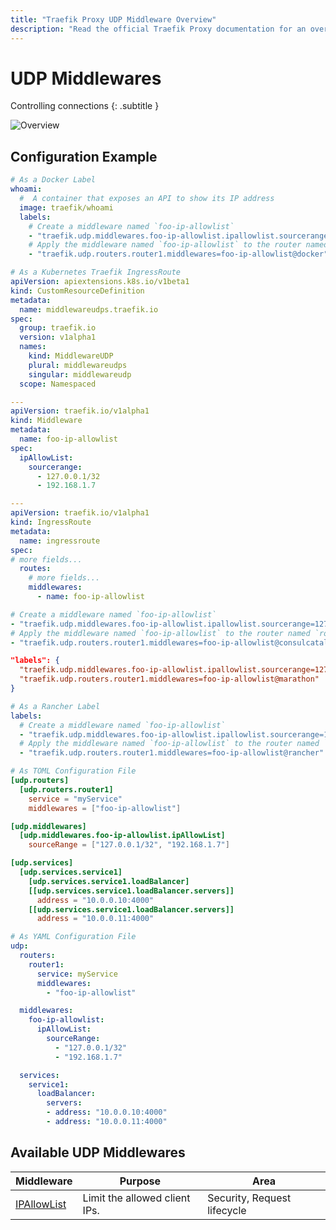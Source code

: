 ```yaml
---
title: "Traefik Proxy UDP Middleware Overview"
description: "Read the official Traefik Proxy documentation for an overview of the available UDP middleware."
---
```


# UDP Middlewares

Controlling connections
{: .subtitle }

![Overview](../../assets/img/middleware/overview.png)

## Configuration Example

```yaml tab="Docker"
# As a Docker Label
whoami:
  #  A container that exposes an API to show its IP address
  image: traefik/whoami
  labels:
    # Create a middleware named `foo-ip-allowlist`
    - "traefik.udp.middlewares.foo-ip-allowlist.ipallowlist.sourcerange=127.0.0.1/32, 192.168.1.7"
    # Apply the middleware named `foo-ip-allowlist` to the router named `router1`
    - "traefik.udp.routers.router1.middlewares=foo-ip-allowlist@docker"
```

```yaml tab="Kubernetes IngressRoute"
# As a Kubernetes Traefik IngressRoute
apiVersion: apiextensions.k8s.io/v1beta1
kind: CustomResourceDefinition
metadata:
  name: middlewareudps.traefik.io
spec:
  group: traefik.io
  version: v1alpha1
  names:
    kind: MiddlewareUDP
    plural: middlewareudps
    singular: middlewareudp
  scope: Namespaced

---
apiVersion: traefik.io/v1alpha1
kind: Middleware
metadata:
  name: foo-ip-allowlist
spec:
  ipAllowList:
    sourcerange:
      - 127.0.0.1/32
      - 192.168.1.7

---
apiVersion: traefik.io/v1alpha1
kind: IngressRoute
metadata:
  name: ingressroute
spec:
# more fields...
  routes:
    # more fields...
    middlewares:
      - name: foo-ip-allowlist
```

```yaml tab="Consul Catalog"
# Create a middleware named `foo-ip-allowlist`
- "traefik.udp.middlewares.foo-ip-allowlist.ipallowlist.sourcerange=127.0.0.1/32, 192.168.1.7"
# Apply the middleware named `foo-ip-allowlist` to the router named `router1`
- "traefik.udp.routers.router1.middlewares=foo-ip-allowlist@consulcatalog"
```

```json tab="Marathon"
"labels": {
  "traefik.udp.middlewares.foo-ip-allowlist.ipallowlist.sourcerange=127.0.0.1/32, 192.168.1.7",
  "traefik.udp.routers.router1.middlewares=foo-ip-allowlist@marathon"
}
```

```yaml tab="Rancher"
# As a Rancher Label
labels:
  # Create a middleware named `foo-ip-allowlist`
  - "traefik.udp.middlewares.foo-ip-allowlist.ipallowlist.sourcerange=127.0.0.1/32, 192.168.1.7"
  # Apply the middleware named `foo-ip-allowlist` to the router named `router1`
  - "traefik.udp.routers.router1.middlewares=foo-ip-allowlist@rancher"
```

```toml tab="File (TOML)"
# As TOML Configuration File
[udp.routers]
  [udp.routers.router1]
    service = "myService"
    middlewares = ["foo-ip-allowlist"]

[udp.middlewares]
  [udp.middlewares.foo-ip-allowlist.ipAllowList]
    sourceRange = ["127.0.0.1/32", "192.168.1.7"]

[udp.services]
  [udp.services.service1]
    [udp.services.service1.loadBalancer]
    [[udp.services.service1.loadBalancer.servers]]
      address = "10.0.0.10:4000"
    [[udp.services.service1.loadBalancer.servers]]
      address = "10.0.0.11:4000"
```

```yaml tab="File (YAML)"
# As YAML Configuration File
udp:
  routers:
    router1:
      service: myService
      middlewares:
        - "foo-ip-allowlist"

  middlewares:
    foo-ip-allowlist:
      ipAllowList:
        sourceRange:
          - "127.0.0.1/32"
          - "192.168.1.7"

  services:
    service1:
      loadBalancer:
        servers:
        - address: "10.0.0.10:4000"
        - address: "10.0.0.11:4000"
```

## Available UDP Middlewares

| Middleware                                | Purpose                                           | Area                        |
|-------------------------------------------|---------------------------------------------------|-----------------------------|
| [IPAllowList](ipallowlist.md)             | Limit the allowed client IPs.                     | Security, Request lifecycle |
